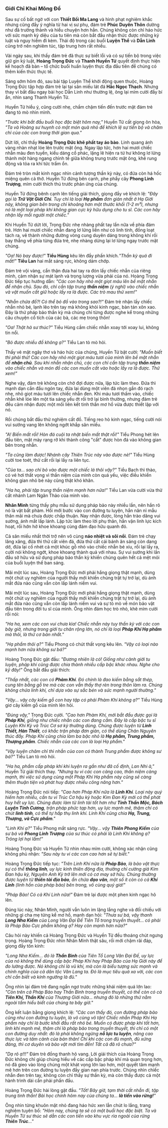 ### Giới Chỉ Khai Mông Đồ

Sau sự cố bất ngờ với con **Thiết Bối Ma Lang** và hình phạt nghiêm khắc nhưng cũng đầy ý nghĩa từ hai vị sư phụ, đám trẻ **Phúc Duyên Thôn** dường như đã trưởng thành và hiểu chuyện hơn hẳn. Chúng không còn chỉ háo hức với sức mạnh kỳ diệu của tu tiên mà còn bắt đầu nhận thức được những kỷ luật và nguy hiểm đi kèm. Thái độ trong các buổi **Luyện Thể** và **Dẫn Linh** cũng trở nên nghiêm túc, tập trung hơn rất nhiều.

Vài ngày sau, khi thấy đám trẻ đã thực sự biết lỗi và có sự tiến bộ trong việc giữ gìn kỷ luật, **Hoàng Trọng Đức** và **Thanh Huyền Tử** quyết định thực hiện kế hoạch đã bàn – tổ chức buổi huấn luyện thực địa đầu tiên để chúng có thêm kiến thức thực tế.

Sáng sớm hôm đó, sau bài tập Luyện Thể khởi động quen thuộc, Hoàng Trọng Đức tập hợp đám trẻ lại tại sân miếu lát đá **Hắc Ngọc Thạch**. Nhưng thay vì bắt đầu ngay bài học Dẫn Linh như thường lệ, ông lại mỉm cười đầy bí ẩn, nhìn sang Thanh Huyền Tử.

Huyền Tử hiểu ý, cũng cười nhẹ, chầm chậm tiến đến trước mặt đám trẻ đang tò mò nhìn mình.

_"Trước khi bắt đầu buổi học đặc biệt hôm nay,"_ Huyền Tử cất giọng ôn hòa, _"Ta và Hoàng sư huynh có một món quà nhỏ để khích lệ sự tiến bộ và chăm chỉ của các con trong thời gian qua."_

Dứt lời, chỉ thấy **Hoàng Trọng Đức khẽ phất tay áo bào**. Linh quang ánh vàng nhàn nhạt lóe lên trước mặt ông. Ngay lập tức,  hơn hai mươi chiếc nhẫn màu đen tuyền, kiểu dáng cổ phác, lặng lẽ hiện ra từ hư không lơ lửng thành một hàng ngang chỉnh tề giữa không trung trước mặt ông, khẽ rung động và tỏa ra khí tức trầm ổn.

Đám trẻ tròn mắt kinh ngạc nhìn cảnh tượng thần kỳ này, có đứa còn há hốc miệng quên cả thở. Huyền Tử đứng bên cạnh, phe phẩy cây **Phong Linh Trượng**, mỉm cười thích thú trước phản ứng của chúng.

Huyền Tử đứng bênh cạnh lên tiếng giải thích, giọng đầy vẻ khích lệ: _"Đây gọi là **Trữ Vật Giới Chỉ**. Tuy chỉ là loại **Hạ phẩm** đơn giản nhất ở Hạ Giới này, không gian bên trong chỉ khoảng hơn một thước khối (1-2 m³), nhưng nó là một loại pháp khí không gian cực kỳ hữu dụng cho tu sĩ. Các con hãy nhận lấy mỗi người một chiếc."_

Khi Huyền Tử dứt lời, Trọng Đức nhẹ nhàng phất tay lần nữa về phía đám trẻ. Hơn hai mươi chiếc nhẫn đang lơ lửng liền như có linh tính, đồng loạt tách ra, vẽ thành những đường vòng cung duyên dáng trong không khí rồi bay thẳng về phía từng đứa trẻ, nhẹ nhàng dừng lại lơ lửng ngay trước mặt chúng.

_"Oa! Nó bay được!"_  **Tiểu Hùng** kêu lên đầy phấn khích._"Thần kỳ quá đi mất!"_  **Tiểu Lan** hai mắt sáng rực, không dám chớp.

Đám trẻ vội vàng, cẩn thận đưa hai tay ra đón lấy chiếc nhẫn của riêng mình, cảm nhận sự mát lạnh và trọng lượng vừa phải của nó. Hoàng Trọng Đức tiếp tục hướng dẫn: _"Các con hãy nhỏ một giọt máu lên bề mặt nhẫn để nhận chủ. Sau đó, chỉ cần tập trung **thần niệm** (ý nghĩ) vào chiếc nhẫn và vật muốn cất giữ hoặc lấy ra là được. Các trò mau thử xem!"_


_"Nhẫn chứa đồ?! Có thể bỏ đồ vào trong sao?!"_ Đám trẻ nhận lấy chiếc nhẫn nhỏ bé, lạnh lẽo trên tay mà không khỏi kinh ngạc, bàn tán xôn xao. Đây là thứ pháp bảo thần kỳ mà chúng chỉ từng được nghe kể trong những câu chuyện cổ tích của các bà, các mẹ trong thôn!

_"Oa! Thật hả sư thúc?"_ Tiểu Hùng cầm chiếc nhẫn xoay tới xoay lui, không tin nổi.

_"Bỏ được nhiều đồ không ạ?"_ Tiểu Lan tò mò hỏi.

Thấy vẻ mặt ngây thơ và háo hức của chúng, Huyền Tử bật cười: _"Muốn biết thì phải thử! Các con hãy nhỏ một giọt máu tươi của mình lên bề mặt nhẫn để **nhận chủ**. Sau khi nhẫn nhận chủ, các con chỉ cần tập trung **thần niệm** vào chiếc nhẫn và món đồ các con muốn cất vào hoặc lấy ra là được. Thử xem!"_

Nghe vậy, đám trẻ không còn chờ đợi được nữa, lập tức làm theo. Đứa thì mạnh dạn cắn đầu ngón tay, đứa lại dùng một viên đá nhọn gần đó rạch nhẹ, nhỏ giọt máu tươi lên chiếc nhẫn đen. Khi máu tươi thấm vào, chiếc nhẫn khẽ lóe lên một tia sáng yếu ớt rồi trở lại bình thường, nhưng đám trẻ đều cảm nhận được một mối liên kết tinh thần mơ hồ vừa được thiết lập với nó.

Rồi chúng bắt đầu thử nghiệm cất đồ. Tiếng reo hò kinh ngạc, tiếng cười nói vui sướng vang lên không ngớt khắp sân miếu.

_"A! Biến mất rồi! Hòn đá cuội ta nhặt biến mất thật rồi!"_ Tiểu Phong hét lên đầu tiên, mặt mày rạng rỡ khi thành công "cất" được hòn đá vào không gian bên trong nhẫn.

_"Ta cũng làm được! Nhánh cây Thiên Trúc này vào được nè!"_ Tiểu Hùng cười toe toét, thử cất rồi lại lấy ra liên tục.

_"Của ta... sao chỉ bỏ vào được một chiếc lá thôi vậy?"_ Tiểu Bạch thì thào, có vẻ hơi thất vọng vì thần niệm của mình còn quá yếu, việc điều khiển không gian nhỏ bé này cũng thật khó khăn.

_"Ha ha, phải tập trung thần niệm mạnh hơn nữa!"_ Tiểu Lan vừa cười vừa thử cất nhánh Lam Ngân Thảo của mình vào.

**Nhân Minh** từng thấy phụ mẫu sử dụng pháp bảo này nhiều lần, nên hắn rõ nó là vật bất phàm. Hồi mới bước vào con đường tu luyện, hắn năn nỉ mẫu thân mãi mà chưa được chấp thuận. Nay nhận được, lòng hắn trào dâng vui sướng, ánh mắt lấp lánh. Lập tức làm theo lời phụ thân, hắn vận linh lực kích hoạt, rồi hớn hở khoe khoang cùng đám đạo hữu quanh đó.

Cả sân miếu nhất thời trở nên vô cùng **náo nhiệt và sôi nổi**. Đám trẻ chạy lăng xăng, đứa thì thử cất viên đá, đứa thử cất cái bánh ăn sáng còn dang dở, đứa lại cố nhét cả một khúc gỗ nhỏ vào chiếc nhẫn bé xíu, rồi lại lấy ra, cười nói không ngớt, khoe khoang thành quả với nhau. Sự vui sướng khi lần đầu sở hữu và sử dụng pháp bảo thần kỳ khiến chúng quên hết cả mệt mỏi của buổi luyện thể ban sáng.

Mãi một lúc sau, Hoàng Trọng Đức mới phải hắng giọng thật mạnh, dùng một chút uy nghiêm của người thầy mới khiến chúng trật tự trở lại, dù ánh mắt đứa nào cũng vẫn còn lấp lánh niềm vui.

Mãi một lúc sau, Hoàng Trọng Đức mới phải hắng giọng thật mạnh, dùng một chút uy nghiêm của người thầy mới khiến chúng trật tự trở lại, dù ánh mắt đứa nào cũng vẫn còn lấp lánh niềm vui và sự tò mò về món bảo vật đầu tiên trong đời tu sĩ của mình. Ông nhìn đám học trò nhỏ, khẽ mỉm cười rồi nói:

_"Ha ha, xem các con vui chưa kìa! Chiếc nhẫn này tuy thần kỳ với các con bây giờ, nhưng trong giới tu chân rộng lớn, nó chỉ là loại **Pháp Khí Hạ phẩm** mà thôi, là thứ cơ bản nhất."_

_"Hạ phẩm thôi ạ?"_ Tiểu Phong có chút thất vọng kêu lên. _"Vậy có loại nào mạnh hơn nữa không sư bá?"_

Hoàng Trọng Đức gật đầu: _"Đương nhiên là có! Giống như cảnh giới tu luyện, pháp khí cũng được chia thành nhiều cấp bậc khác nhau. Nghe cho kỹ đây!"_ Ông bắt đầu giải thích:

_"Thấp nhất, các con có **Phàm Khí**. Đó chính là đao kiếm bằng sắt thép, cung tên bằng gỗ tre mà các con vẫn thấy thợ rèn trong thôn làm ra. Chúng không chứa linh khí, chỉ dựa vào sự sắc bén và sức mạnh người thường."_

_"Vậy... vậy cây kiếm gỗ con hay tập có phải Phàm Khí không ạ?"_ Tiểu Hùng giơ cây kiếm gỗ của mình lên hỏi.

_"Đúng vậy,"_ Trọng Đức cười. _"Cao hơn Phàm Khí, mới bắt đầu được gọi là **Pháp Khí**, giống như chiếc nhẫn các con đang cầm. Đây là cấp bậc tu sĩ Luyện Khí Kỳ và Trúc Cơ sơ kỳ thường dùng. Chúng được luyện từ **Linh Thiết, Hàn Thiết**, có khắc trận pháp đơn giản, có thể dùng Chân Nguyên thúc đẩy. Pháp Khí cũng chia làm ba bậc nhỏ là **Hạ phẩm, Trung phẩm, Thượng phẩm**. Chiếc nhẫn của các con là loại Hạ phẩm."_

_"Vậy luyện chăm chỉ thì nhẫn của con có thành Trung phẩm được không sư bá?"_ Tiểu Lan tò mò hỏi.

_"Ha ha, phẩm cấp pháp khí khi luyện ra gần như đã cố định, Lan Nhi à,"_ Huyền Tử giải thích thay. _"Nhưng tu vi các con càng cao, thần niệm càng mạnh, thì việc sử dụng cùng một Pháp Khí Hạ phẩm này cũng sẽ càng thêm thuận tiện và phát huy được nhiều công năng hơn."_

Hoàng Trọng Đức nói tiếp: _"Cao hơn Pháp Khí nữa là **Linh Khí**. Loại này quý hiếm hơn nhiều, cần tu vi Trúc Cơ hậu kỳ hoặc Kim Đan Kỳ mới có thể phát huy hết uy lực. Chúng được làm từ linh tài tốt hơn như **Tinh Thần Mộc, Bách Luyện Tinh Cương**, trận pháp phức tạp hơn, uy lực mạnh mẽ, thậm chí có chút **linh tính**, có thể tự hấp thụ linh khí. Linh Khí cũng chia **Hạ, Trung, Thượng, và Cực phẩm**."_

_"Linh Khí ạ?"_ Tiểu Phong mắt sáng rực. _"Vậy... vậy **Thiên Phong Kiếm** của sư bá và **Phong Linh Trượng** của sư thúc có phải là Linh Khí không ạ? Trông lợi hại lắm!"_

Hoàng Trọng Đức và Huyền Tử nhìn nhau mỉm cười, không xác nhận cũng không phủ nhận: _"Sau này tu vi các con cao hơn sẽ tự biết."_

Hoàng Trọng Đức tiếp tục: _"Trên Linh Khí nữa là **Pháp Bảo**, là bảo vật thực sự có thể **thông linh**, uy lực kinh thiên động địa, thường chỉ cường giả Kim Đan hậu kỳ, Nguyên Anh Kỳ trở lên mới có cơ may sở hữu. Chúng thường được luyện từ **thiên tài địa bảo**, ẩn chứa **đạo văn**, một số ít còn có cả **Khí Linh** (linh hồn của pháp bảo) bên trong, vô cùng quý giá!"_

_"Pháp Bảo! Có cả Khí Linh nữa!"_ Đám trẻ lại được một phen kinh ngạc hô lên.

Đúng lúc này, Nhân Minh, người vẫn luôn im lặng lắng nghe và đối chiếu với những gì cha mẹ từng kể mơ hồ, mạnh dạn hỏi: _"Thưa sư bá, vậy thanh **Long Nha Kiếm** của Long Vân Đại Đế Tiên Tổ trong truyền thuyết... có phải là Pháp Bảo Cực phẩm không ạ? Hay còn mạnh hơn nữa?"_

Câu hỏi này khiến cả Hoàng Trọng Đức và Huyền Tử đều thoáng chút ngưng trọng. Hoàng Trọng Đức nhìn Nhân Minh thật sâu, rồi mới chậm rãi đáp, giọng đầy tôn kính:

_"Long Nha Kiếm... đó là **Thần Binh** của Tiên Tổ Long Vân Đại Đế, uy lực của nó không thể dùng cấp bậc Pháp Khí hay Pháp Bảo của Hạ Giới này để đo lường được. Nó không chỉ là vũ khí, mà còn là biểu tượng sức mạnh và chính nghĩa của cả dân tộc Văn Lang ta. Đó là mục tiêu quá xa vời, các con chỉ cần biết và kính ngưỡng là đủ."_

Ông nhìn lại đám trẻ đang ngẩn ngơ trước những khái niệm quá lớn lao: _"Còn trên cả Pháp Bảo hay Thần Binh trong truyền thuyết, có thể còn có cả **Tiên Khí, Thần Khí** của Thượng Giới nữa... nhưng đó là những thứ nằm ngoài tầm hiểu biết của chúng ta bây giờ."_

Ông kết luận bằng giọng khích lệ: _"Các con thấy đó, con đường pháp bảo cũng như con đường tu luyện, là vô cùng vô tận! Chiếc nhẫn Pháp Khí Hạ phẩm này chỉ là bước khởi đầu rất nhỏ bé. Muốn có được pháp khí tốt hơn, linh khí mạnh mẽ, thậm chí là pháp bảo trong truyền thuyết, thì chỉ có một con đường duy nhất: đó là phải không ngừng **nỗ lực tu luyện**, nâng cao thực lực và tâm cảnh của bản thân! Chỉ khi các con đủ mạnh, đủ xứng đáng, thì cơ duyên và bảo vật mới tìm đến! Tất cả đã rõ chưa?"_

_"Dạ rõ ạ!!!"_ Đám trẻ đồng thanh hô vang. Lời giải thích của Hoàng Trọng Đức không chỉ giúp chúng hiểu về các cấp bậc pháp khí mà quan trọng hơn, nó đã gieo vào lòng chúng một khát vọng lớn lao hơn, một quyết tâm mạnh mẽ hơn trên con đường tu luyện đầy gian nan phía trước. Chúng nhìn chiếc nhẫn đen trên tay, không còn chỉ thấy sự thần kỳ, mà còn thấy được cả một hành trình dài cần phải phấn đấu.

Hoàng Trọng Đức hài lòng gật đầu. _"Tốt! Bây giờ, tạm thời cất nhẫn đi, tập trung tinh thần! Bài học chính hôm nay của chúng ta... **là tiến vào rừng!**"_

Ông nhìn từng khuôn mặt nhỏ đang háo hức xen lẫn chút lo lắng, trang nghiêm tuyên bố: _"Hôm nay, chúng ta sẽ có một buổi học đặc biệt. Ta và Huyền Tử sư thúc sẽ dẫn các con tiến vào khu vực rìa ngoài của rừng **Thiên Trúc**..."_
